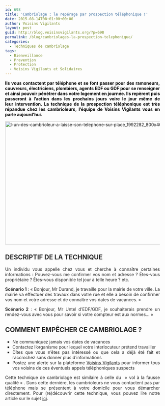 ```yaml
---
id: 698
title: 'Cambriolage : le repérage par prospection téléphonique !'
date: 2015-08-14T08:01:00+00:00
author: Voisins Vigilants
layout: post
guid: http://blog.voisinsvigilants.org/?p=698
permalink: /blog/cambriolages-la-prospection-telephonique/
categories:
  - Techniques de cambriolage
tags:
  - Bienveillance
  - Prevention
  - Protection
  - Voisins Vigilants et Solidaires
---
```

<p style="text-align: justify;">
  <strong style="color: #000000;">Ils vous contactent par téléphone et se font passer pour des ramoneurs, couvreurs, électriciens, plombiers, agents EDF ou GDF pour se renseigner et ainsi pouvoir pénétrer dans votre logement en journée. Ils repèrent puis passeront à l&rsquo;action dans les prochains jours voire le jour même de leur intervention. La technique de la prospection téléphonique est très répandue chez les cambrioleurs, l&rsquo;équipe de Voisins Vigilants vous en parle aujourd&rsquo;hui.</strong>
</p>

<p style="text-align: justify;">
  <a href="http://blog.voisinsvigilants.org/wp-content/uploads/2015/08/l-un-des-cambrioleur-a-laisse-son-telephone-sur-place_1992282_800x400.jpg"><img class="aligncenter size-full wp-image-774" src="http://blog.voisinsvigilants.org/wp-content/uploads/2015/08/l-un-des-cambrioleur-a-laisse-son-telephone-sur-place_1992282_800x400.jpg" alt="l-un-des-cambrioleur-a-laisse-son-telephone-sur-place_1992282_800x400" width="800" height="400" /></a>
</p>

<div class="div-text texte-spacer1" style="color: #292929; text-align: justify;">
  <h2>
    <strong>DESCRIPTIF DE LA TECHNIQUE</strong>
  </h2>
  
  <p>
    Un individu vous appelle chez vous et cherche à connaître certaines informations : Pouvez-vous me confirmer vos nom et adresse ? Êtes-vous propriétaire ? Êtes-vous disponible tel jour à telle heure ? etc.
  </p>
  
  <p>
    <strong>Scénario 1</strong> : « Bonjour, Mr Durand, je travaille pour la mairie de votre ville. La mairie va effectuer des travaux dans votre rue et elle a besoin de confirmer vos nom et votre adresse et de connaître vos dates de vacances. »
  </p>
  
  <p>
    <strong>Scénario 2</strong> : « Bonjour, Mr Untel d’EDF/GDF, je souhaiterais prendre un rendez-vous avec vous pour savoir si votre compteur est aux normes&#8230; »
  </p>
  
  <h2>
    <strong>COMMENT EMPÊCHER CE CAMBRIOLAGE ?</strong>
  </h2>
  
  <ul style="list-style-type: square;">
    <li>
      <span style="color: #292929;">Ne communiquez jamais vos dates de vacances</span>
    </li>
    <li>
      Contactez l’organisme pour lequel votre interlocuteur prétend travailler
    </li>
    <li>
      Dîtes que vous n&rsquo;êtes pas intéressé ou que cela a déjà été fait et raccrochez sans donner plus d&rsquo;informations
    </li>
    <li>
      Postez une alerte sur la plateforme <a href="http://www.voisinsvigilants.org">Voisins Vigilants</a> pour informer tous vos voisins de ces éventuels appels téléphoniques suspects
    </li>
  </ul>
  
  <p>
    Cette technique de cambriolage est similaire à celle du &nbsp;&raquo; vol à la fausse qualité &laquo;&nbsp;. Dans cette dernière, les cambrioleurs ne vous contactent pas par téléphone mais se présentent à votre domicile pour vous démarcher directement. Pour (re)découvrir cette technique, vous pouvez lire notre article sur le sujet <a href="http://blog.voisinsvigilants.org/securite/2015/01/23/les-vols-fausse-qualite/">ici</a>.
  </p>
</div>

<div class="div-text texte-spacer1" style="color: #292929; text-align: justify;">
</div>
